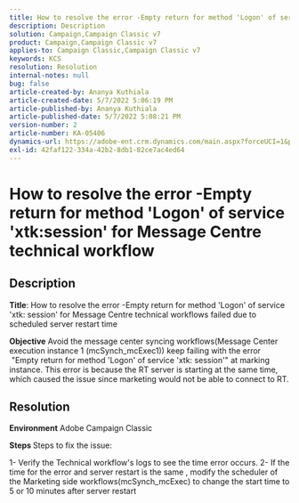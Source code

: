 ```yaml
---
title: How to resolve the error -Empty return for method 'Logon' of service 'xtk:session' for Message Centre technical workflow
description: Description
solution: Campaign,Campaign Classic v7
product: Campaign,Campaign Classic v7
applies-to: Campaign Classic,Campaign Classic v7
keywords: KCS
resolution: Resolution
internal-notes: null
bug: false
article-created-by: Ananya Kuthiala
article-created-date: 5/7/2022 5:06:19 PM
article-published-by: Ananya Kuthiala
article-published-date: 5/7/2022 5:08:21 PM
version-number: 2
article-number: KA-05406
dynamics-url: https://adobe-ent.crm.dynamics.com/main.aspx?forceUCI=1&pagetype=entityrecord&etn=knowledgearticle&id=57a3cd00-28ce-ec11-a7b5-0022480a8e40
exl-id: 42faf122-334a-42b2-8db1-82ce7ac4ed64
---
```

# How to resolve the error -Empty return for method 'Logon' of service 'xtk:session' for Message Centre technical workflow

## Description


<b>Title</b>: How to resolve the error -Empty return for method 'Logon' of service 'xtk: session' for Message Centre technical workflows failed due to scheduled server restart time



<b>Objective</b>
 Avoid the message center syncing workflows(Message Center execution instance 1 (mcSynch_mcExec1)) keep failing with the error  "Empty return for method 'Logon' of service 'xtk: session'" at marking instance.
 This error is because the RT server is starting at the same time, which caused the issue since marketing would not be able to connect to RT.


## Resolution


<b>Environment</b>
 Adobe Campaign Classic

<b>Steps </b>
 Steps to fix the issue:

 1- Verify the Technical workflow's logs to see the time error occurs.
 2- If the time for the error and server restart is the same , modify the scheduler of the Marketing side workflows(mcSynch_mcExec) to change the start time to 5 or 10 minutes after server restart
